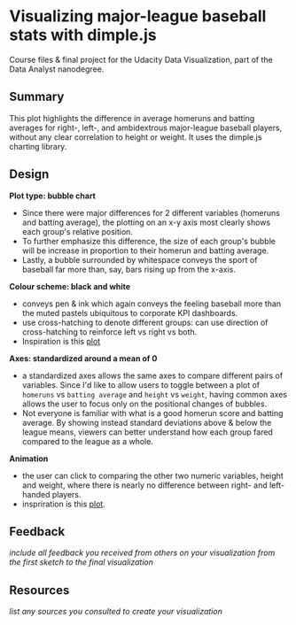 # Visualizing major-league baseball stats with dimple.js

Course files & final project for the Udacity Data Visualization, part of the Data Analyst nanodegree.

## Summary

This plot highlights the difference in average homeruns and batting averages for right-, left-, and ambidextrous major-league baseball players, without any clear correlation to height or weight. It uses the dimple.js charting library.

## Design

**Plot type: bubble chart** 
* Since there were major differences for 2 different variables (homeruns and batting average), the plotting on an x-y axis most clearly shows each group's relative position. 
* To further emphasize this difference, the size of each group's bubble will be increase in proportion to their homerun and batting average.
* Lastly, a bubble surrounded by whitespace conveys the sport of baseball far more than, say, bars rising up from the x-axis.

**Colour scheme: black and white**
* conveys pen & ink which again conveys the feeling baseball more than the muted pastels ubiquitous to corporate KPI dashboards.
* use cross-hatching to denote different groups: can use direction of cross-hatching to reinforce left vs right vs both.
* Inspiration is this [plot](http://dimplejs.org/advanced_examples_viewer.html?id=advanced_bars_sketchy)

**Axes: standardized around a mean of 0**
* a standardized axes allows the same axes to compare different pairs of variables. Since I'd like to allow users to toggle between a plot of `homeruns` vs `batting average` and `height` vs `weight`, having common axes allows the user to focus only on the positional changes of bubbles.
* Not everyone is familiar with what is a good homerun score and batting average. By showing instead standard deviations above & below the league means, viewers can better understand how each group fared compared to the league as a whole.

**Animation**
* the user can click to comparing the other two numeric variables, height and weight, where there is nearly no difference between right- and left-handed players. 
* inspriration is this [plot](http://dimplejs.org/advanced_examples_viewer.html?id=advanced_storyboard_control). 

## Feedback

_include all feedback you received from others on your visualization from the first sketch to the final visualization_
  
## Resources

_list any sources you consulted to create your visualization_
